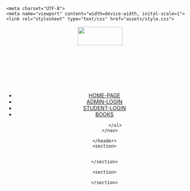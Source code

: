 <!DOCTYPE html>
<html>

<head>
    <title>
        Student Login
    </title>

    <meta charset="UTF-8">
    <meta name="viewport" content="width=device-width, inital-scale=1">
    <link rel="stylesheet" type="text/css" href="assets/style.css">
</head>

<body>
    <header>
        <div class="logo">
            <img src="images/1.jpg" height="50" width="120">
            <h1 style="color: white;">GOSHEN ONLINE LIBRARY MANAGEMENT SYSTEM</h1>
        </div>
        <nav>
            <ul>
                <li><a href="index.html">HOME-PAGE</a></li>
                <li><a href="admin_login.html">ADMIN-LOGIN</a></li>
                <li><a href="student_login.html">STUDENT-LOGIN</a></li>
                <li><a href="books.html">BOOKS</a></li>

            </ul>
        </nav>

    </header>
    <section>


    </section>
    
    <section>

    </section>


</body>









</html>
